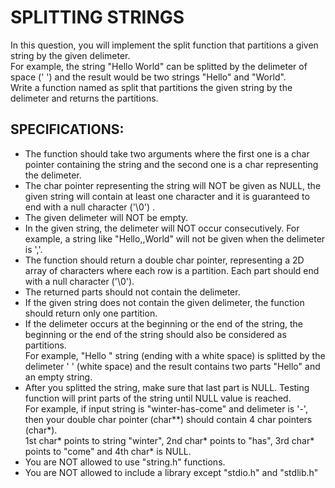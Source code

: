 # SPLITTING STRINGS
In this question, you will implement the split function that partitions a given string by the given delimeter. </br>
For example, the string "Hello World" can be splitted by the delimeter of space (' ') and the result would be two strings "Hello" and "World".</br>
Write a function named as split that partitions the given string by the delimeter and returns the partitions.</br>

## SPECIFICATIONS:
* The function should take two arguments where the first one is a char pointer containing the string and the second one is a char representing the delimeter. 
* The char pointer representing the string will NOT be given as NULL, the given string will contain at least one character and it is guaranteed to end with a null character ('\0') .
* The given delimeter will NOT be empty.
* In the given string, the delimeter will NOT occur consecutively. For example, a string like "Hello,,World" will not be given when the delimeter is ','.
* The function should return a double char pointer, representing a 2D array of characters where each row is a partition. Each part should end with a null character ('\0').
* The returned parts should not contain the delimeter.
* If the given string does not contain the given delimeter, the function should return only one partition. 
* If the delimeter occurs at the beginning or the end of the string, the beginning or the end of the string should also be considered as partitions. </br>
For example, "Hello " string (ending with a white space) is splitted by the delimeter ' ' (white space) and the result contains two parts "Hello" and an empty string.
* After you splitted the string, make sure that last part is NULL. Testing function will print parts of the string until NULL value is reached.</br>
For example, if input string is "winter-has-come" and delimeter is '-', then your double char pointer (char**) should contain 4 char pointers (char*). </br>
1st char* points to string "winter", 2nd char* points to "has", 3rd char* points to "come" and 4th char* is NULL.
* You are NOT allowed to use "string.h" functions.
* You are NOT allowed to include a library except "stdio.h" and "stdlib.h"
